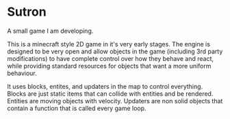 Sutron
======

A small game I am developing.

This is a minecraft style 2D game in it's very early stages.
The engine is designed to be very open and allow objects in the game (including 3rd party modifications) to have complete control over how they behave and react, while providing standard resources for objects that want a more uniform behaviour.

It uses blocks, entites, and updaters in the map to control everything.
Blocks are just static items that can collide with entities and be rendered.
Entities are moving objects with velocity.
Updaters are non solid objects that contain a function that is called every game loop.
